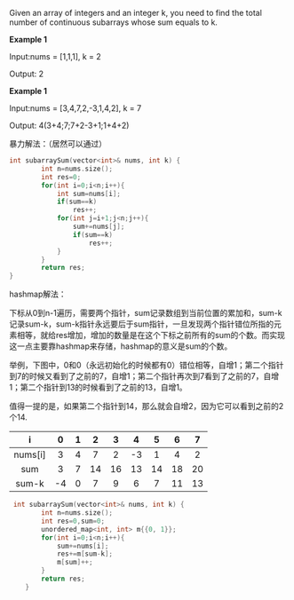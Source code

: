 Given an array of integers and an integer k, you need to find the total number of continuous subarrays whose sum equals to k.

**Example 1**

Input:nums = [1,1,1], k = 2

Output: 2

**Example 1**

Input:nums = [3,4,7,2,-3,1,4,2], k = 7

Output: 4(3+4;7;7+2-3+1;1+4+2)


暴力解法：（居然可以通过）
```C++
int subarraySum(vector<int>& nums, int k) {
        int n=nums.size();
        int res=0;
        for(int i=0;i<n;i++){
            int sum=nums[i];
            if(sum==k)
                res++;  
            for(int j=i+1;j<n;j++){
                sum+=nums[j];
                if(sum==k)
                    res++; 
            }               
        }
        return res;
}
```
hashmap解法：

下标从0到n-1遍历，需要两个指针，sum记录数组到当前位置的累加和，sum-k记录sum-k，sum-k指针永远要后于sum指针，一旦发现两个指针错位所指的元素相等，就给res增加，增加的数量是在这个下标之前所有的sum的个数。而实现这一点主要靠hashmap来存储，hashmap的意义是sum的个数。

举例，下图中，0和0（永远初始化的时候都有0）错位相等，自增1；第二个指针到7的时候又看到了之前的7，自增1；第二个指针再次到7看到了之前的7，自增1；第二个指针到13的时候看到了之前的13，自增1。

值得一提的是，如果第二个指针到14，那么就会自增2，因为它可以看到之前的2个14.

|i          |    0    |1|2|3|4|5|6|7|
|:---------:|:---------:|:---------:|:---------:|:---------:|:---------:|:---------:|:---------:|:---------:|
|nums[i]    |  3  |4|7|2|-3|1|4|2|
|sum        |  3  |7|14|16|13|14|18|20| 
|sum-k      |  -4|0|7|9|6|7|11|13|
```C++
 int subarraySum(vector<int>& nums, int k) {
        int n=nums.size();
        int res=0,sum=0;
        unordered_map<int, int> m{{0, 1}};
        for(int i=0;i<n;i++){
            sum+=nums[i];
            res+=m[sum-k];
            m[sum]++;
        }
        return res;
    }
```
